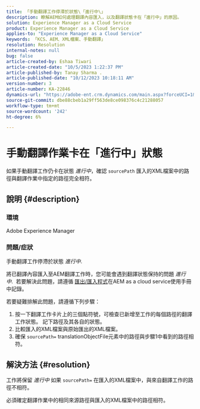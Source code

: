 ```yaml
---
title: 「手動翻譯工作停滯於狀態\「進行中\」
description: 瞭解AEM如何處理翻譯內容匯入，以及翻譯狀態卡在「進行中」的原因。
solution: Experience Manager as a Cloud Service
product: Experience Manager as a Cloud Service
applies-to: "Experience Manager as a Cloud Service"
keywords: 「KCS、AEM、XML檔案、手動翻譯」
resolution: Resolution
internal-notes: null
bug: false
article-created-by: Eshaa Tiwari
article-created-date: "10/5/2023 1:22:37 PM"
article-published-by: Tanay Sharma .
article-published-date: "10/12/2023 10:18:11 AM"
version-number: 3
article-number: KA-22846
dynamics-url: "https://adobe-ent.crm.dynamics.com/main.aspx?forceUCI=1&pagetype=entityrecord&etn=knowledgearticle&id=fe0bc93f-8263-ee11-be6e-6045bd0061cb"
source-git-commit: dbe88cbeb1a29ff563de8ce098376c4c21288057
workflow-type: tm+mt
source-wordcount: '242'
ht-degree: 6%

---
```


# 手動翻譯作業卡在「進行中」狀態


如果手動翻譯工作仍卡在狀態 *進行中*，確認 `sourcePath` 匯入的XML檔案中的路徑與翻譯作業中指定的路徑完全相符。

## 說明 {#description}


### 環境

Adobe Experience Manager



### 問題/症狀

手動翻譯工作停滯於狀態 *進行中*.

將已翻譯內容匯入至AEM翻譯工作時，您可能會遇到翻譯狀態保持的問題 *進行中*.  若要解決此問題，請遵循 [匯出/匯入程式](https://experienceleague.adobe.com/docs/experience-manager-cloud-service/content/sites/administering/reusing-content/translation/managing-projects.html#import-export)在AEM as a cloud service使用手冊中記錄。



若要疑難排解此問題，請遵循下列步驟：



1. 按一下翻譯工作卡片上的三個點符號，可檢查已新增至工作的每個路徑的翻譯工作狀態。 記下路徑及其各自的狀態。
2. 比較匯入的XML檔案與原始匯出的XML檔案。
3. 確保 `sourcePath=` translationObjectFile元素中的路徑與步驟1中看到的路徑相符。





## 解決方法 {#resolution}


工作將保留 *進行中* 如果 `sourcePath=` 在匯入的XML檔案中，與來自翻譯工作的路徑不相符。

必須確定翻譯作業中的相同來源路徑與匯入的XML檔案中的路徑相符。
